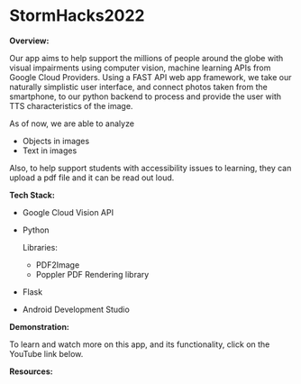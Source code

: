# StormHacks2022

**Overview:**

Our app aims to help support the millions of people around the globe with visual impairments using computer vision, machine learning APIs from Google Cloud Providers. Using a FAST API web app framework, we take our naturally simplistic user interface, and connect photos taken from the smartphone, to our python backend to process and provide the user with TTS characteristics of the image.

As of now, we are able to analyze
- Objects in images
- Text in images

Also, to help support students with accessibility issues to learning, they can upload a pdf file and it can be read out loud.

**Tech Stack:**

- Google Cloud Vision API
- Python

    Libraries:
    - PDF2Image
    - Poppler PDF Rendering library

- Flask
- Android Development Studio

**Demonstration:**

To learn and watch more on this app, and its functionality, click on the YouTube link below.

**Resources:**
